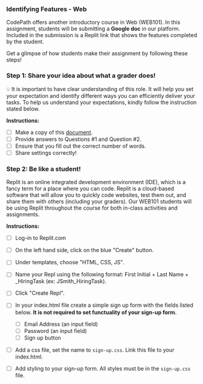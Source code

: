 ### Identifying Features - Web 

CodePath offers another introductory course in Web (WEB101). In this assignment, students will be submitting a **Google doc** in our platform. Included in the submission is a Replit link that shows the features completed by the student. 

Get a glimpse of how students make their assignment by following these steps!

### Step 1: Share your idea about what a grader does!
💡 It is important to have clear understanding of this role. It will help you set your expectation and identify different ways you can efficiently deliver your tasks. To help us understand your expectations, kindly follow the instruction stated below.

**Instructions:** 
- [ ] Make a copy of this [document](https://docs.google.com/document/d/1691RdlVPLXOZuggN1txu17X7-S7i-ciD9iPEnmWvZBI/copy).
- [ ] Provide answers to Questions #1 and Question #2.
- [ ] Ensure that you fill out the correct number of words.
- [ ] Share settings correctly!

### Step 2: Be like a student! 
Replit is an online integrated development environment (IDE), which is a fancy term for a place where you can code. Replit is a cloud-based software that will allow you to quickly code websites, test them out, and share them with others (including your graders). Our WEB101 students will be using Replit throughout the course for both in-class activities and assignments. 

**Instructions:** 
- [ ] Log-in to Replit.com
- [ ] On the left hand side, click on the blue "Create" button.
- [ ] Under templates, choose "HTML, CSS, JS".
- [ ] Name your Repl using the following format: First Initial + Last Name + _HiringTask (ex: JSmith_HiringTask).
- [ ] Click "Create Repl".
- [ ] In your index.html file create a simple sign up form with the fields listed below. **It is not required to set functuality of your sign-up form.**
    - [ ] Email Address (an input field)
    - [ ] Password (an input field)
    - [ ] Sign up button 
- [ ] Add a css file, set the name to `sign-up.css`. Link this file to your index.html.
- [ ] Add styling to your sign-up form. All styles must be in the `sign-up.css` file.





